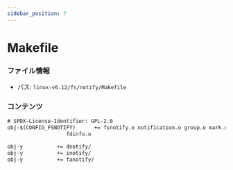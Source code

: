 ```yaml
---
sidebar_position: 7
---
```

# Makefile

### ファイル情報

- パス: `linux-v6.12/fs/notify/Makefile`

### コンテンツ

```txt
# SPDX-License-Identifier: GPL-2.0
obj-$(CONFIG_FSNOTIFY)		+= fsnotify.o notification.o group.o mark.o \
				   fdinfo.o

obj-y			+= dnotify/
obj-y			+= inotify/
obj-y			+= fanotify/

```
